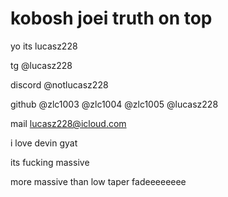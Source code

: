 # kobosh joei truth on top

yo its lucasz228


tg @lucasz228

discord @notlucasz228

github @zlc1003 @zlc1004 @zlc1005 @lucasz228

mail lucasz228@icloud.com


i love devin gyat

its fucking massive

more massive than low taper fadeeeeeeee
